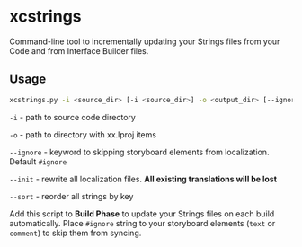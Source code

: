 # xcstrings
Command-line tool to incrementally updating your Strings files from your Code and from Interface Builder files.

## Usage
``` bash
xcstrings.py -i <source_dir> [-i <source_dir>] -o <output_dir> [--ignore <keyword>] [--init] [--sort]
```

`-i` - path to source code directory

`-o` - path to directory with xx.lproj items

`--ignore` - keyword to skipping storyboard elements from localization. Default `#ignore`

`--init` - rewrite all localization files. **All existing translations will be lost**

`--sort` - reorder all strings by key


Add this script to **Build Phase** to update your Strings files on each build automatically.
Place `#ignore` string to your storyboard elements (`text` or `comment`) to skip them from syncing. 
